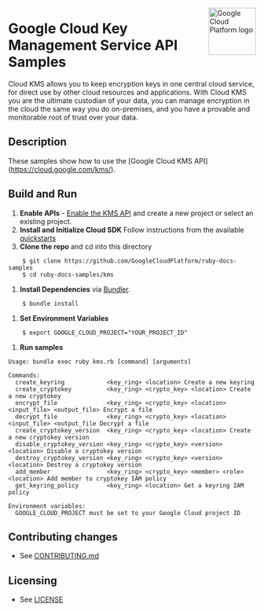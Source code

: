 <img src="https://avatars2.githubusercontent.com/u/2810941?v=3&s=96" alt="Google
Cloud Platform logo" title="Google Cloud Platform" align="right" height="96"
width="96"/>

# Google Cloud Key Management Service API Samples

Cloud KMS allows you to keep encryption keys in one central cloud service, for
direct use by other cloud resources and applications. With Cloud KMS you are the
ultimate custodian of your data, you can manage encryption in the cloud the same
way you do on-premises, and you have a provable and monitorable root of trust
over your data.

## Description

These samples show how to use the [Google Cloud KMS API]
(https://cloud.google.com/kms/).

## Build and Run
1.  **Enable APIs** - [Enable the KMS API](https://console.cloud.google.com/flows/enableapi?apiid=cloudkms.googleapis.com)
    and create a new project or select an existing project.
1.  **Install and Initialize Cloud SDK**
    Follow instructions from the available [quickstarts](https://cloud.google.com/sdk/docs/quickstarts)
1.  **Clone the repo** and cd into this directory

```
    $ git clone https://github.com/GoogleCloudPlatform/ruby-docs-samples
    $ cd ruby-docs-samples/kms
```

1. **Install Dependencies** via [Bundler](https://bundler.io).

```
    $ bundle install
```

1. **Set Environment Variables**

```
    $ export GOOGLE_CLOUD_PROJECT="YOUR_PROJECT_ID"
```

1. **Run samples**

```
Usage: bundle exec ruby kms.rb [command] [arguments]

Commands:
  create_keyring            <key_ring> <location> Create a new keyring
  create_cryptokey          <key_ring> <crypto_key> <location> Create a new cryptokey
  encrypt_file              <key_ring> <crypto_key> <location> <input_file> <output_file> Encrypt a file
  decrypt_file              <key_ring> <crypto_key> <location> <input_file> <output_file Decrypt a file
  create_cryptokey_version  <key_ring> <crypto_key> <location> Create a new cryptokey version
  disable_cryptokey_version <key_ring> <crypto_key> <version> <location> Disable a cryptokey version
  destroy_cryptokey_version <key_ring> <crypto_key> <version> <location> Destroy a cryptokey version
  add_member                <key_ring> <crypto_key> <member> <role> <location> Add member to cryptokey IAM policy
  get_keyring_policy        <key_ring> <location> Get a keyring IAM policy

Environment variables:
  GOOGLE_CLOUD_PROJECT must be set to your Google Cloud project ID
```

## Contributing changes

* See [CONTRIBUTING.md](../CONTRIBUTING.md)

## Licensing

* See [LICENSE](../LICENSE)

